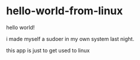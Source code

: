 # hello-world-from-linux
hello world!

i made myself a sudoer in my own system last night.

this app is just to get used to linux
